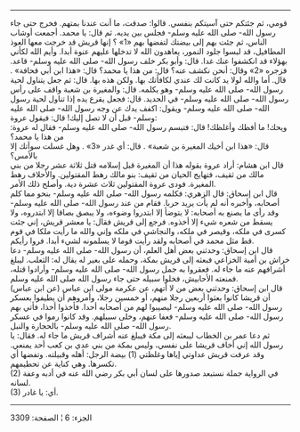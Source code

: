 ------------------------------------------------------------------------

قومي، ثم جئتكم حتى آسيتكم بنفسي. قالوا: صدقت، ما أنت عندنا بمتهم. فخرج
حتى جاء رسول الله- صلى الله عليه وسلم- فجلس بين يديه. ثم قال: يا محمد.
أجمعت أوشاب الناس، ثم جئت بهم إلى بيضتك لتفضها بهم «1» ؟ إنها قريش قد
خرجت معها العوذ المطافيل، قد لبسوا جلود النمور، يعاهدون الله لا تدخلها
عليهم عنوة أبدا. وأيم الله لكأني بهؤلاء قد انكشفوا عنك غدا. قال: وأبو
بكر خلف رسول الله- صلى الله عليه وسلم- قاعد. فزجره «2» وقال: أنحن نكشف
عنه؟ قال: من هذا يا محمد؟ قال: «هذا ابن أبي قحافة» . قال. أما والله لولا
يد كانت لك عندي لكافأتك بها. ولكن هذه بها. قال: ثم جعل يتناول لحية رسول
الله- صلى الله عليه وسلم- وهو يكلمه. قال: والمغيرة بن شعبة واقف على رأس
رسول الله- صلى الله عليه وسلم- في الحديد. قال: فجعل يقرع يده إذا تناول
لحية رسول الله- صلى الله عليه وسلم- ويقول: اكفف يدك عن وجه رسول الله-
صلى الله عليه وسلم- قبل أن لا تصل إليك! قال: فيقول عروة:  
ويحك! ما أفظك وأغلظك! قال: فتبسم رسول الله- صلى الله عليه وسلم- فقال له
عروة: من هذا يا محمد؟  
قال: «هذا ابن أخيك المغيرة بن شعبة» . قال: أي غدر «3» . وهل غسلت سوأتك
إلا بالأمس؟  
قال ابن هشام: أراد عروة بقوله هذا أن المغيرة قبل إسلامه قتل ثلاثة عشر
رجلا من بني مالك من ثقيف، فتهايج الحيان من ثقيف: بنو مالك رهط المقتولين.
والأحلاف رهط المغيرة. فودى عروة المقتولين ثلاث عشرة دية. وأصلح ذلك
الأمر.  
قال ابن إسحاق: قال الزهري: فكلمه رسول الله- صلى الله عليه وسلم- بنحو مما
كلم أصحابه، وأخبره أنه لم يأت يريد حربا. فقام من عند رسول الله- صلى الله
عليه وسلم- وقد رأى ما يصنع به أصحابه: لا يتوضأ إلا ابتدروا وضوءه، ولا
يبصق بصاقا إلا ابتدروه، ولا يسقط من شعره شيء إلا أخذوه. فرجع إلى قريش
فقال: يا معشر قريش، إني جئت كسرى في ملكه، وقيصر في ملكه، والنجاشي في
ملكه وإني والله ما رأيت ملكا في قوم قط مثل محمد في أصحابه ولقد رأيت قوما
لا يسلمونه لشيء أبدا. فروا رأيكم.  
قال ابن إسحاق: وحدثني بعض أهل العلم، أن رسول الله- صلى الله عليه وسلم-
دعا خراش بن أمية الخزاعي فبعثه إلى قريش بمكة، وحمله على بعير له يقال له:
الثعلب. ليبلغ أشرافهم عنه ما جاء له. فعقروا به جمل رسول الله- صلى الله
عليه وسلم- وأرادوا قتله، فمنعته الأحابيش، فخلوا سبيله حتى جاء رسول الله
صلى الله عليه وسلم.  
قال ابن إسحاق: وحدثني بعض من لا أتهم، عن عكرمة مولى ابن عباس (عن ابن
عباس) أن قريشا كانوا بعثوا أربعين رجلا منهم، أو خمسين رجلا، وأمروهم أن
يطيفوا بعسكر رسول الله- صلى الله عليه وسلم- ليصيبوا لهم من أصحابه أحدا.
فأخذوا أخذا، فأتي بهم رسول الله- صلى الله عليه وسلم- فعفا عنهم، وخلى
سبيلهم. وقد كانوا رموا في عسكر رسول الله- صلى الله عليه وسلم- بالحجارة
والنبل.  
ثم دعا عمر بن الخطاب ليبعثه إلى مكة فيبلغ عنه أشراف قريش ما جاء له.
فقال: يا رسول الله إني أخاف قريشا على نفسي، وليس بمكة من بني عدي بن كعب
أحد يمنعي. وقد عرفت قريش عداوتي إياها وغلظتي (1) بيضة الرجل: أهله
وقبيلته. وتفضها أي تكسرها. وهي كناية عن تحطيمهم.  
(2) في الرواية جملة نستبعد صدورها على لسان أبي بكر رضي الله عنه في أدبه
وعفة لسانه.  
(3) أي: يا غادر.

------------------------------------------------------------------------

الجزء: 6 ¦ الصفحة: 3309
